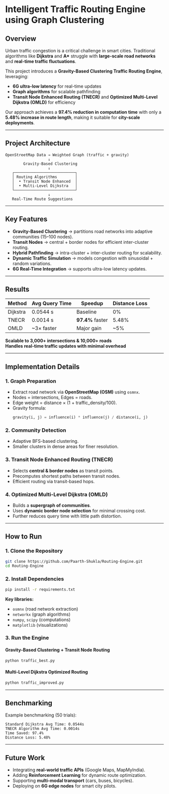 # Intelligent Traffic Routing Engine using Graph Clustering

## Overview
Urban traffic congestion is a critical challenge in smart cities. Traditional algorithms like **Dijkstra** and **A\*** struggle with **large-scale road networks** and **real-time traffic fluctuations**.  

This project introduces a **Gravity-Based Clustering Traffic Routing Engine**, leveraging:
- **6G ultra-low latency** for real-time updates
- **Graph algorithms** for scalable pathfinding
- **Transit Node Enhanced Routing (TNECR)** and **Optimized Multi-Level Dijkstra (OMLD)** for efficiency

Our approach achieves a **97.4% reduction in computation time** with only a **5.48% increase in route length**, making it suitable for **city-scale deployments**.

---

## Project Architecture
```
OpenStreetMap Data → Weighted Graph (traffic + gravity)  
                   ↓
        Gravity-Based Clustering  
                   ↓
   ┌───────────────────────────┐
   │ Routing Algorithms        │
   │  • Transit Node Enhanced  │
   │  • Multi-Level Dijkstra   │
   └───────────────────────────┘
                   ↓
   Real-Time Route Suggestions
```

---

## Key Features
- **Gravity-Based Clustering** → partitions road networks into adaptive communities (15–100 nodes).
- **Transit Nodes** → central + border nodes for efficient inter-cluster routing.
- **Hybrid Pathfinding** → intra-cluster + inter-cluster routing for scalability.
- **Dynamic Traffic Simulation** → models congestion with sinusoidal + random variations.
- **6G Real-Time Integration** → supports ultra-low latency updates.

---

## Results
| Method     | Avg Query Time | Speedup     | Distance Loss |
|------------|---------------|-------------|---------------|
| Dijkstra   | 0.0544 s       | Baseline    | 0%            |
| TNECR      | 0.0014 s       | **97.4%** faster | 5.48%       |
| OMLD       | ~3× faster     | Major gain  | ~5%           |

**Scalable to 3,000+ intersections & 10,000+ roads**  
**Handles real-time traffic updates with minimal overhead**  

---

## Implementation Details

### **1. Graph Preparation**
- Extract road network via **OpenStreetMap (OSM)** using `osmnx`.
- Nodes = intersections, Edges = roads.
- Edge weight = distance × (1 + traffic_density/100).
- Gravity formula:
  ```python
  gravity(i, j) = influence(i) * influence(j) / distance(i, j)
  ```

### **2. Community Detection**
- Adaptive BFS-based clustering.
- Smaller clusters in dense areas for finer resolution.

### **3. Transit Node Enhanced Routing (TNECR)**
- Selects **central & border nodes** as transit points.
- Precomputes shortest paths between transit nodes.
- Efficient routing via transit-based hops.

### **4. Optimized Multi-Level Dijkstra (OMLD)**
- Builds a **supergraph of communities**.
- Uses **dynamic border node selection** for minimal crossing cost.
- Further reduces query time with little path distortion.

---

## How to Run

### **1. Clone the Repository**
```bash
git clone https://github.com/Paarth-Shukla/Routing-Engine.git
cd Routing-Engine
```

### **2. Install Dependencies**
```bash
pip install -r requirements.txt
```
**Key libraries:**  
- `osmnx` (road network extraction)  
- `networkx` (graph algorithms)  
- `numpy`, `scipy` (computations)  
- `matplotlib` (visualizations)  

### **3. Run the Engine**
#### Gravity-Based Clustering + Transit Node Routing
```bash
python traffic_best.py
```

#### Multi-Level Dijkstra Optimized Routing
```bash
python traffic_improved.py
```

---

## Benchmarking
Example benchmarking (50 trials):
```
Standard Dijkstra Avg Time: 0.0544s
TNECR Algorithm Avg Time: 0.0014s
Time Saved: 97.4%
Distance Loss: 5.48%
```

---

## Future Work
- Integrating **real-world traffic APIs** (Google Maps, MapMyIndia).
- Adding **Reinforcement Learning** for dynamic route optimization.
- Supporting **multi-modal transport** (cars, buses, bicycles).
- Deploying on **6G edge nodes** for smart city pilots.
